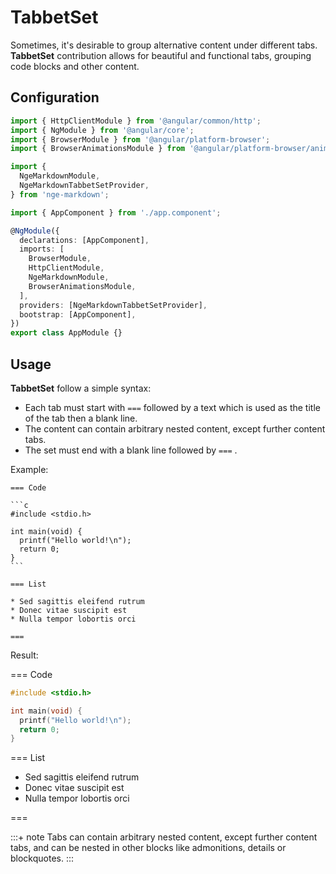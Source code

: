 # TabbetSet

Sometimes, it's desirable to group alternative content under different tabs. **TabbetSet** contribution allows for beautiful and functional tabs, grouping code blocks and other content.

## Configuration

```typescript highlights="6-9 18 21"
import { HttpClientModule } from '@angular/common/http';
import { NgModule } from '@angular/core';
import { BrowserModule } from '@angular/platform-browser';
import { BrowserAnimationsModule } from '@angular/platform-browser/animations';

import {
  NgeMarkdownModule,
  NgeMarkdownTabbetSetProvider,
} from 'nge-markdown';

import { AppComponent } from './app.component';

@NgModule({
  declarations: [AppComponent],
  imports: [
    BrowserModule,
    HttpClientModule,
    NgeMarkdownModule,
    BrowserAnimationsModule,
  ],
  providers: [NgeMarkdownTabbetSetProvider],
  bootstrap: [AppComponent],
})
export class AppModule {}
```

## Usage

**TabbetSet** follow a simple syntax:

* Each tab must start with `===` followed by a text which is used as the title of the tab then a blank line.
* The content can contain arbitrary nested content, except further content tabs.
* The set must end with a blank line followed by `===` .

Example:

````plaintext
=== Code

```c
#include <stdio.h>

int main(void) {
  printf("Hello world!\n");
  return 0;
}
```

=== List

* Sed sagittis eleifend rutrum
* Donec vitae suscipit est
* Nulla tempor lobortis orci

===
````

Result:

=== Code

```c
#include <stdio.h>

int main(void) {
  printf("Hello world!\n");
  return 0;
}
```

=== List

* Sed sagittis eleifend rutrum
* Donec vitae suscipit est
* Nulla tempor lobortis orci

===

:::+ note
Tabs can contain arbitrary nested content, except further content tabs, and can be nested in other blocks like admonitions, details or blockquotes.
:::

